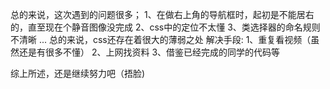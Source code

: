 总的来说，这次遇到的问题很多；
1、在做右上角的导航框时，起初是不能居右的，直至现在个静音图像没完成
2、css中的定位不太懂
3、类选择器的命名规则不清晰
...
总的来说，css还存在着很大的薄弱之处
解决手段:
1、重复看视频（虽然还是有很多不懂）
2、上网找资料
3、借鉴已经完成的同学的代码等

综上所述，还是继续努力吧（捂脸)

